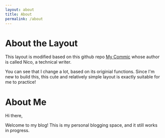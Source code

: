 ```yaml
---
layout: about
title: About
permalink: /about
---
```


<h1 class="about"> 
    About the Layout
</h1>

<p class="about">This layout is modified based on this github repo <a class="about" href="https://github.com/peahatlanding/Plain-Webcomic">My Commic</a> whose author is called Nico, a technical writer.</p>

<p class="about">You can see that I change a lot, based on its originial functions. Since I'm new to build this, this cute and relatively simple layout is exactly suitable for me to practice!
</p>

<h1 class="about"> 
    About Me
</h1> 

<p class="about">
Hi there,  
</p>

<p class="about">
Welcome to my blog! This is my personal blogging space, and it still works in progress.
</p>

<!--p class="about">
I'm Zixuan, a girl who likes music, hiphop dancing, reading and learning. To be honest, coding is something that i think i'm not that excellent at. But i think with my persistence and passion, I can be a good sofrware engineer!
</p-->